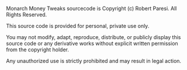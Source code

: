 Monarch Money Tweaks sourcecode is Copyright (c) Robert Paresi. All Rights Reserved.

This source code is provided for personal, private use only.

You may not modify, adapt, reproduce, distribute, or publicly display this source code or any derivative works without 
explicit written permission from the copyright holder. 

Any unauthorized use is strictly prohibited and may result in legal action.
